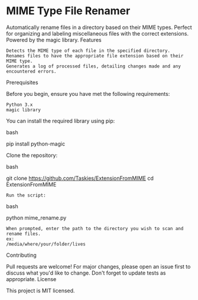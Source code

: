 # MIME Type File Renamer

Automatically rename files in a directory based on their MIME types. Perfect for organizing and labeling miscellaneous files with the correct extensions. Powered by the magic library.
Features

    Detects the MIME type of each file in the specified directory.
    Renames files to have the appropriate file extension based on their MIME type.
    Generates a log of processed files, detailing changes made and any encountered errors.

Prerequisites

Before you begin, ensure you have met the following requirements:

    Python 3.x
    magic library

You can install the required library using pip:

bash

pip install python-magic

Clone the repository:

bash

git clone https://github.com/Taskies/ExtensionFromMIME
cd ExtensionFromMIME

    Run the script:

bash

python mime_rename.py

    When prompted, enter the path to the directory you wish to scan and rename files.
    ex: 
    /media/where/your/folder/lives

Contributing

Pull requests are welcome! For major changes, please open an issue first to discuss what you'd like to change. Don't forget to update tests as appropriate.
License

This project is MIT licensed.

